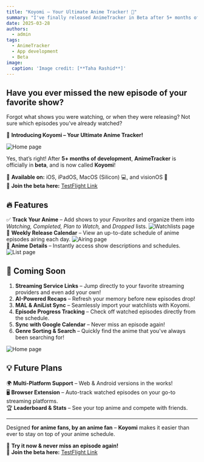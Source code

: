 ```yaml
---
title: "Koyomi – Your Ultimate Anime Tracker! 🎉"
summary: "I've finally released AnimeTracker in Beta after 5+ months of development. Stay on top of your anime schedule with Koyomi, the easiest way to track release schedules, organize your watchlist, and never miss an episode again!"
date: 2025-03-28
authors:
  - admin
tags:
  - AnimeTracker
  - App development
  - Beta
image:
  caption: 'Image credit: [**Taha Rashid**]'
---
```


## Have you ever missed the new episode of your favorite show?  
Forgot what shows you were watching, or when they were releasing? Not sure which episodes you've already watched?  

🎉 **Introducing Koyomi – Your Ultimate Anime Tracker!**

![Home page](images/home-signed-in.png)

Yes, that’s right! After **5+ months of development**, **AnimeTracker** is officially in **beta**, and is now called **Koyomi**!  

📱 **Available on:** iOS, iPadOS, MacOS (Silicon) 💻, and visionOS 🥽  
🔗 **Join the beta here:** [TestFlight Link](https://testflight.apple.com/join/NPUhgzAf)  

## 🔥 Features  

✅ **Track Your Anime** – Add shows to your *Favorites* and organize them into *Watching, Completed, Plan to Watch,* and *Dropped* lists. 
![Watchlists page](images/home-watchlists.png) 
📆 **Weekly Release Calendar** – View an up-to-date schedule of anime episodes airing each day.
![Airing page](images/schedule-airing-one.png)  
📖 **Anime Details** – Instantly access show descriptions and schedules. 
![List page](images/list.png) 


## 🚀 Coming Soon  

1. **Streaming Service Links** – Jump directly to your favorite streaming providers and even add your own!  
2. **AI-Powered Recaps** – Refresh your memory before new episodes drop!  
3. **MAL & AniList Sync** – Seamlessly import your watchlists with Koyomi.  
4. **Episode Progress Tracking** – Check off watched episodes directly from the schedule.  
5. **Sync with Google Calendar** – Never miss an episode again!  
6. **Genre Sorting & Search** – Quickly find the anime that you've always been searching for!  

![Home page](images/schedule-one.png)

## 💡 Future Plans  

🌍 **Multi-Platform Support** – Web & Android versions in the works!  
🖥️ **Browser Extension** – Auto-track watched episodes on your go-to streaming platforms.  
🏆 **Leaderboard & Stats** – See your top anime and compete with friends.  

---

Designed **for anime fans, by an anime fan** – **Koyomi** makes it easier than ever to stay on top of your anime schedule.  

📌 **Try it now & never miss an episode again!**  
🔗 **Join the beta here:** [TestFlight Link](https://testflight.apple.com/join/NPUhgzAf)
